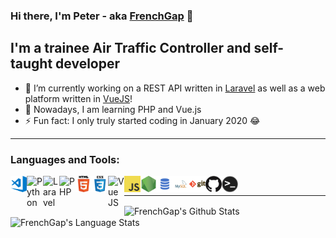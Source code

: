### Hi there, I'm Peter - aka [FrenchGap](https://github.com/FrenchGap) 👋

## I'm a trainee Air Traffic Controller and self-taught developer
- 🔭 I’m currently working on a REST API written in [Laravel](https://github.com/laravel/laravel) as well as a web platform written in [VueJS](https://vuejs.org/)!
- 🌱 Nowadays, I am learning PHP and Vue.js
- ⚡ Fun fact: I only truly started coding in January 2020 😂

---

### Languages and Tools:

[<img align="left" alt="Visual Studio Code" width="26px" src="https://raw.githubusercontent.com/github/explore/80688e429a7d4ef2fca1e82350fe8e3517d3494d/topics/visual-studio-code/visual-studio-code.png" />](https://github.com/microsoft/vscode)
[<img align="left" alt="Python" width="26px" src="https://avatars0.githubusercontent.com/u/1525981?s=200&v=4" />](https://github.com/python)
[<img align="left" alt="Laravel" width="26px" src="https://upload.wikimedia.org/wikipedia/commons/9/9a/Laravel.svg" />](https://github.com/laravel/laravel)
[<img align="left" alt="PHP" width="26px" src="https://avatars1.githubusercontent.com/u/25158?s=200&v=4" />](https://github.com/php)
[<img align="left" alt="HTML5" width="26px" src="https://raw.githubusercontent.com/github/explore/80688e429a7d4ef2fca1e82350fe8e3517d3494d/topics/html/html.png" />]()
[<img align="left" alt="CSS3" width="26px" src="https://raw.githubusercontent.com/github/explore/80688e429a7d4ef2fca1e82350fe8e3517d3494d/topics/css/css.png" />]()
[<img align="left" alt="Vue JS" width="26px" src="https://avatars3.githubusercontent.com/u/6128107?s=200&v=4" />](https://github.com/vuejs/vue)
[<img align="left" alt="JavaScript" width="26px" src="https://raw.githubusercontent.com/github/explore/80688e429a7d4ef2fca1e82350fe8e3517d3494d/topics/javascript/javascript.png" />]()
[<img align="left" alt="Node.js" width="26px" src="https://raw.githubusercontent.com/github/explore/80688e429a7d4ef2fca1e82350fe8e3517d3494d/topics/nodejs/nodejs.png" />]()
[<img align="left" alt="SQL" width="26px" src="https://raw.githubusercontent.com/github/explore/80688e429a7d4ef2fca1e82350fe8e3517d3494d/topics/sql/sql.png" />]()
[<img align="left" alt="MySQL" width="26px" src="https://raw.githubusercontent.com/github/explore/80688e429a7d4ef2fca1e82350fe8e3517d3494d/topics/mysql/mysql.png" />]()
[<img align="left" alt="Git" width="26px" src="https://raw.githubusercontent.com/github/explore/80688e429a7d4ef2fca1e82350fe8e3517d3494d/topics/git/git.png" />](https://github.com/FrenchGap)
[<img align="left" alt="GitHub" width="26px" src="https://raw.githubusercontent.com/github/explore/78df643247d429f6cc873026c0622819ad797942/topics/github/github.png" />](https://github.com/FrenchGap)
[<img align="left" alt="Windows Terminal" width="26px" src="https://raw.githubusercontent.com/github/explore/80688e429a7d4ef2fca1e82350fe8e3517d3494d/topics/terminal/terminal.png" />](https://github.com/microsoft/terminal)

<br />

---

<img align="center" alt="FrenchGap's Github Stats" src="https://github-readme-stats.vercel.app/api?username=FrenchGap&show_icons=true&hide_border=true" />
<img align="center" alt="FrenchGap's Language Stats" src="https://github-readme-stats.vercel.app/api/top-langs/?username=FrenchGap&layout=compact&hide_border=true" />

